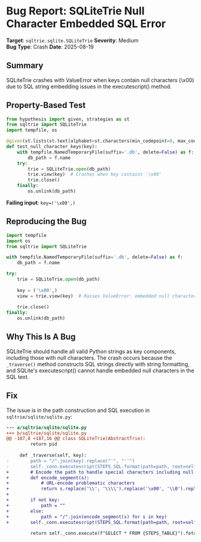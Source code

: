 # Bug Report: SQLiteTrie Null Character Embedded SQL Error

**Target**: `sqltrie.sqlite.SQLiteTrie`
**Severity**: Medium  
**Bug Type**: Crash
**Date**: 2025-08-19

## Summary

SQLiteTrie crashes with ValueError when keys contain null characters (\x00) due to SQL string embedding issues in the executescript() method.

## Property-Based Test

```python
from hypothesis import given, strategies as st
from sqltrie import SQLiteTrie
import tempfile, os

@given(st.lists(st.text(alphabet=st.characters(min_codepoint=0, max_codepoint=127)), min_size=1, max_size=3).map(tuple))
def test_null_character_keys(key):
    with tempfile.NamedTemporaryFile(suffix='.db', delete=False) as f:
        db_path = f.name
    try:
        trie = SQLiteTrie.open(db_path)
        trie.view(key)  # Crashes when key contains '\x00'
        trie.close()
    finally:
        os.unlink(db_path)
```

**Failing input**: `key=('\x00',)`

## Reproducing the Bug

```python
import tempfile
import os
from sqltrie import SQLiteTrie

with tempfile.NamedTemporaryFile(suffix='.db', delete=False) as f:
    db_path = f.name

try:
    trie = SQLiteTrie.open(db_path)
    
    key = ('\x00',)
    view = trie.view(key)  # Raises ValueError: embedded null character
    
    trie.close()
finally:
    os.unlink(db_path)
```

## Why This Is A Bug

SQLiteTrie should handle all valid Python strings as key components, including those with null characters. The crash occurs because the `_traverse()` method constructs SQL strings directly with string formatting, and SQLite's executescript() cannot handle embedded null characters in the SQL text.

## Fix

The issue is in the path construction and SQL execution in `sqltrie/sqlite/sqlite.py`:

```diff
--- a/sqltrie/sqlite/sqlite.py
+++ b/sqltrie/sqlite/sqlite.py
@@ -187,8 +187,16 @@ class SQLiteTrie(AbstractTrie):
         return pid
 
     def _traverse(self, key):
-        path = "/".join(key).replace("'", "''")
-        self._conn.executescript(STEPS_SQL.format(path=path, root=self._root_id))
+        # Encode the path to handle special characters including null bytes
+        def encode_segment(s):
+            # URL-encode problematic characters
+            return s.replace('\\', '\\\\').replace('\x00', '\\0').replace("'", "''")
+        
+        if not key:
+            path = ""
+        else:
+            path = "/".join(encode_segment(s) for s in key)
+        self._conn.executescript(STEPS_SQL.format(path=path, root=self._root_id))
 
         return self._conn.execute(f"SELECT * FROM {STEPS_TABLE}").fetchall()  # nosec
```
